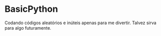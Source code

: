 # BasicPython
Codando códigos aleatórios e inúteis apenas para me divertir. Talvez sirva para algo futuramente.
